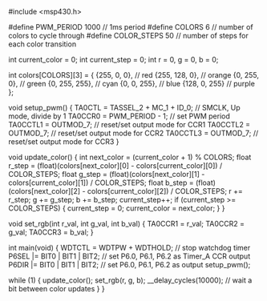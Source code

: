 #include <msp430.h>

#define PWM_PERIOD 1000 // 1ms period
#define COLORS 6 // number of colors to cycle through
#define COLOR_STEPS 50 // number of steps for each color transition

int current_color = 0;
int current_step = 0;
int r = 0, g = 0, b = 0;

int colors[COLORS][3] = {
  {255, 0, 0},   // red
  {255, 128, 0}, // orange
  {0, 255, 0},   // green
  {0, 255, 255}, // cyan
  {0, 0, 255},   // blue
  {128, 0, 255}  // purple
};

void setup_pwm() {
  TA0CTL = TASSEL_2 + MC_1 + ID_0; // SMCLK, Up mode, divide by 1
  TA0CCR0 = PWM_PERIOD - 1; // set PWM period
  TA0CCTL1 = OUTMOD_7; // reset/set output mode for CCR1
  TA0CCTL2 = OUTMOD_7; // reset/set output mode for CCR2
  TA0CCTL3 = OUTMOD_7; // reset/set output mode for CCR3
}

void update_color() {
  int next_color = (current_color + 1) % COLORS;
  float r_step = (float)(colors[next_color][0] - colors[current_color][0]) / COLOR_STEPS;
  float g_step = (float)(colors[next_color][1] - colors[current_color][1]) / COLOR_STEPS;
  float b_step = (float)(colors[next_color][2] - colors[current_color][2]) / COLOR_STEPS;
  r += r_step;
  g += g_step;
  b += b_step;
  current_step++;
  if (current_step >= COLOR_STEPS) {
    current_step = 0;
    current_color = next_color;
  }
}

void set_rgb(int r_val, int g_val, int b_val) {
  TA0CCR1 = r_val;
  TA0CCR2 = g_val;
  TA0CCR3 = b_val;
}

int main(void) {
  WDTCTL = WDTPW + WDTHOLD; // stop watchdog timer
  P6SEL |= BIT0 | BIT1 | BIT2; // set P6.0, P6.1, P6.2 as Timer_A CCR output
  P6DIR |= BIT0 | BIT1 | BIT2; // set P6.0, P6.1, P6.2 as output
  setup_pwm();

  while (1) {
    update_color();
    set_rgb(r, g, b);
    __delay_cycles(10000); // wait a bit between color updates
  }
}
